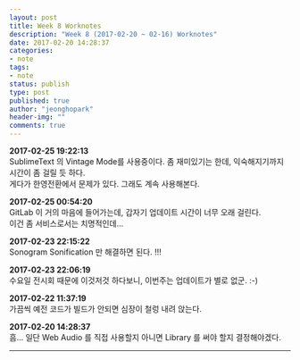 ```yaml
---
layout: post
title: Week 8 Worknotes
description: "Week 8 (2017-02-20 ~ 02-16) Worknotes"
date: 2017-02-20 14:28:37
categories:
- note
tags:
- note
status: publish
type: post
published: true
author: "jeonghopark"
header-img: ""
comments: true
---
```

**2017-02-25 19:22:13**             
SublimeText 의 Vintage Mode를 사용중이다. 좀 재미있기는 한데, 익숙해지기까지 시간이 좀 걸릴 듯 하다.           
게다가 한영전환에서 문제가 있다. 그래도 계속 사용해본다.             

**2017-02-25 00:54:20**         
GitLab 이 거의 마음에 들어가는데, 갑자기 업데이트 시간이 너무 오래 걸린다.          
이건 좀 서비스로서는 치명적인데...            

**2017-02-23 22:15:22**             
Sonogram Sonification 만 해결하면 된다. !!!            

**2017-02-23 22:06:19**             
수요일 전시회 때문에 이것저것 하다보니, 이번주는 업데이트가 별로 없군. :-)            


**2017-02-22 11:37:19**             
가끔씩 예전 코드가 빌드가 안되면 심장이 철렁 내려 앉는다.           

**2017-02-20 14:28:37**             
흠... 일단 Web Audio 를 직접 사용할지 아니면 Library 를 써야 할지 결정해야겠다.         


---